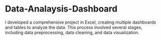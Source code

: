 # Data-Analaysis-Dashboard
I developed a comprehensive project in Excel, creating multiple dashboards and tables to analyze the data. This process involved several stages, including data preprocessing, data cleaning, and data visualization.
